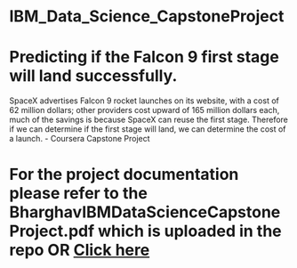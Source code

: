 # IBM_Data_Science_CapstoneProject
# Predicting if the Falcon 9 first stage will land successfully.
SpaceX advertises Falcon 9 rocket launches on its website, with a cost of 62 million dollars; other providers cost upward of 165 million dollars each, much of the savings is because SpaceX can reuse the first stage. Therefore if we can determine if the first stage will land, we can determine the cost of a launch. - Coursera Capstone Project


# For the project documentation please refer to the BharghavIBMDataScienceCapstoneProject.pdf which is uploaded in the repo  OR <a href="https://github.com/BharghavSaiPendyala/IBM_Data_Science_CapstoneProject/blob/main/BharghavIBMDataScienceCapstoneProject.pdf" target="_blank">Click here</a>

